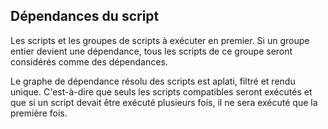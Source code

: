 ## Dépendances du script

Les scripts et les groupes de scripts à exécuter en premier. Si un groupe entier devient une dépendance, tous les scripts de ce groupe seront considérés comme des dépendances.

Le graphe de dépendance résolu des scripts est aplati, filtré et rendu unique. C'est-à-dire que seuls les scripts compatibles seront exécutés et que si un script devait être exécuté plusieurs fois, il ne sera exécuté que la première fois.
